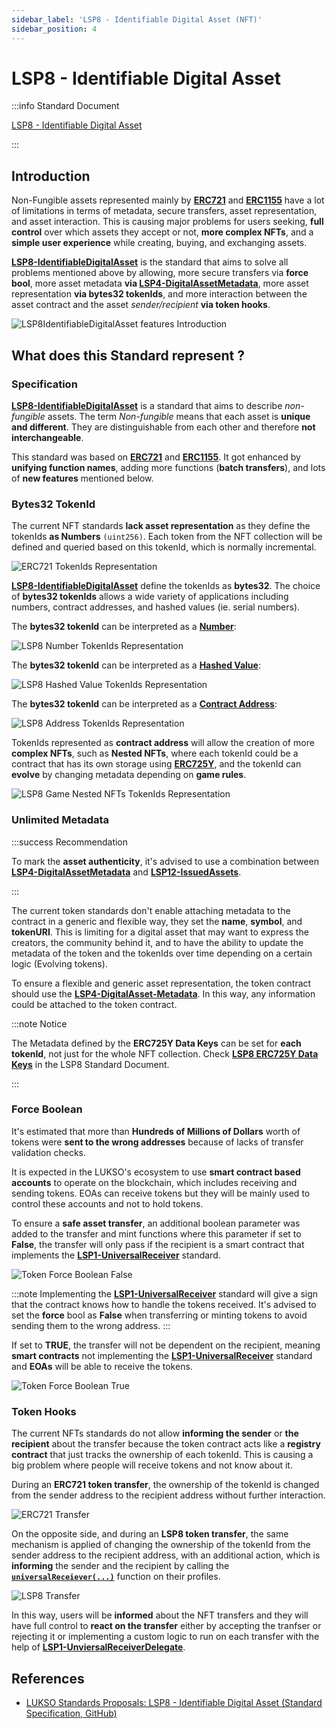 ```yaml
---
sidebar_label: 'LSP8 - Identifiable Digital Asset (NFT)'
sidebar_position: 4
---
```


# LSP8 - Identifiable Digital Asset

:::info Standard Document

[LSP8 - Identifiable Digital Asset](https://github.com/lukso-network/LIPs/blob/main/LSPs/LSP-8-IdentifiableDigitalAsset.md)

:::

## Introduction

Non-Fungible assets represented mainly by **[ERC721](https://eips.ethereum.org/EIPS/eip-721)** and **[ERC1155](https://eips.ethereum.org/EIPS/eip-1155)** have a lot of limitations in terms of metadata, secure transfers, asset representation, and asset interaction. This is causing major problems for users seeking, **full control** over which assets they accept or not, **more complex NFTs**, and a **simple user experience** while creating, buying, and exchanging assets.

**[LSP8-IdentifiableDigitalAsset](#)** is the standard that aims to solve all problems mentioned above by allowing, more secure transfers via **force bool**, more asset metadata **via [LSP4-DigitalAssetMetadata](./LSP4-Digital-Asset-Metadata.md)**, more asset representation **via bytes32 tokenIds**, and more interaction between the asset contract and the asset *sender/recipient* **via token hooks**.

![LSP8IdentifiableDigitalAsset features Introduction](/img/standards/lsp8-intro.jpeg)

## What does this Standard represent ?

### Specification

**[LSP8-IdentifiableDigitalAsset](#)** is a standard that aims to describe _non-fungible_ assets. The term _Non-fungible_ means that each asset is **unique and different**. They are distinguishable from each other and therefore **not interchangeable**.

This standard was based on **[ERC721](https://eips.ethereum.org/EIPS/eip-20)** and **[ERC1155](https://eips.ethereum.org/EIPS/eip-777)**. It got enhanced by **unifying function names**, adding more functions (**batch transfers**), and lots of **new features** mentioned below.


### Bytes32 TokenId

The current NFT standards **lack asset representation** as they define the tokenIds **as Numbers** `(uint256)`. Each token from the NFT collection will be defined and queried based on this tokenId, which is normally incremental.

![ERC721 TokenIds Representation](/img/standards/erc721-tokenIds.jpeg)

**[LSP8-IdentifiableDigitalAsset](#)** define the tokenIds as **bytes32**. The choice of **bytes32 tokenIds** allows a wide variety of applications including numbers, contract addresses, and hashed values (ie. serial numbers). 

The **bytes32 tokenId** can be interpreted as a <u>**Number**</u>: 

![LSP8 Number TokenIds Representation](/img/standards/lsp8-tokenId-number.jpeg)


The **bytes32 tokenId** can be interpreted as a <u>**Hashed Value**</u>: 

![LSP8 Hashed Value TokenIds Representation](/img/standards/lsp8-tokenId-hashed.jpeg)


The **bytes32 tokenId** can be interpreted as a <u>**Contract Address**</u>: 

![LSP8 Address TokenIds Representation](/img/standards/lsp8-tokenId-address.jpeg)

TokenIds represented as **contract address** will allow the creation of more  **complex NFTs**, such as **Nested NFTs**, where each tokenId could be a contract that has its own storage using **[ERC725Y](../lsp-background//erc725.md#erc725y---generic-data-keyvalue-store)**, and the tokenId can **evolve** by changing metadata depending on **game rules**.  

![LSP8 Game Nested NFTs TokenIds Representation](/img/standards/lsp8-game.jpeg)
### Unlimited Metadata

:::success Recommendation

To mark the **asset authenticity**, it's advised to use a combination between **[LSP4-DigitalAssetMetadata](./LSP4-Digital-Asset-Metadata.md)** and **[LSP12-IssuedAssets](../universal-profile/lsp12-issued-assets.md)**.

:::

The current token standards don't enable attaching metadata to the contract in a generic and flexible way, they set the **name**, **symbol**, and **tokenURI**. This is limiting for a digital asset that may want to express the creators, the community behind it, and to have the ability to update the metadata of the token and the tokenIds over time depending on a certain logic (Evolving tokens).  

To ensure a flexible and generic asset representation, the token contract should use the **[LSP4-DigitalAsset-Metadata](./LSP4-Digital-Asset-Metadata.md)**. In this way, any information could be attached to the token contract.

:::note Notice

The Metadata defined by the **ERC725Y Data Keys** can be set for **each tokenId**, not just for the whole NFT collection. Check **[LSP8 ERC725Y Data Keys](https://github.com/lukso-network/LIPs/blob/main/LSPs/LSP-8-IdentifiableDigitalAsset.md#erc725y-data-keys)** in the LSP8 Standard Document.

:::

### Force Boolean

It's estimated that more than **Hundreds of Millions of Dollars** worth of tokens were **sent to the wrong addresses** because of lacks of transfer validation checks.

It is expected in the LUKSO's ecosystem to use **smart contract based accounts** to operate on the blockchain, which includes receiving and sending tokens. EOAs can receive tokens but they will be mainly used to control these accounts and not to hold tokens.

To ensure a **safe asset transfer**, an additional boolean parameter was added to the transfer and mint functions where this parameter if set to **False**, the transfer will only pass if the recipient is a smart contract that implements the **[LSP1-UniversalReceiver](../generic-standards/lsp1-universal-receiver.md)** standard.

![Token Force Boolean False](/img/standards/tokens-force-false.jpeg)

:::note
Implementing the **[LSP1-UniversalReceiver](../generic-standards/lsp1-universal-receiver.md)** standard will give a sign that the contract knows how to handle the tokens received.
It's advised to set the **force** bool as **False** when transferring or minting tokens to avoid sending them to the wrong address.
:::

If set to **TRUE**, the transfer will not be dependent on the recipient, meaning **smart contracts** not implementing the **[LSP1-UniversalReceiver](../generic-standards/lsp1-universal-receiver.md)** standard and **EOAs** will be able to receive the tokens.

![Token Force Boolean True](/img/standards/tokens-force-true.jpeg)


### Token Hooks

The current NFTs standards do not allow **informing the sender** or **the recipient** about the transfer because the token contract acts like a **registry contract** that just tracks the ownership of each tokenId. This is causing a big problem where people will receive tokens and not know about it.

During an **ERC721 token transfer**, the ownership of the tokenId is changed from the sender address to the recipient address without further interaction. 

![ERC721 Transfer](/img/standards/erc721-transfer.jpeg)

On the opposite side, and during an **LSP8 token transfer**, the same mechanism is applied of changing the ownership of the tokenId from the sender address to the recipient address, with an additional action, which is **informing** the sender and the recipient by calling the   **[`universalReceiever(...)`](../generic-standards/lsp1-universal-receiver.md#lsp1---universal-receiver)** function on their profiles.

![LSP8 Transfer](/img/standards/lsp8-transfer.jpeg)

In this way, users will be **informed** about the NFT transfers and they will have full control to **react on the transfer** either by accepting the tranfser or rejecting it or implementing a custom logic to run on each transfer with the help of 
**[LSP1-UnviersalReceiverDelegate](../universal-profile/lsp1-universal-receiver-delegate.md)**.

## References

- [LUKSO Standards Proposals: LSP8 - Identifiable Digital Asset (Standard Specification, GitHub)](https://github.com/lukso-network/LIPs/blob/main/LSPs/LSP-8-IdentifiableDigitalAsset.md)
